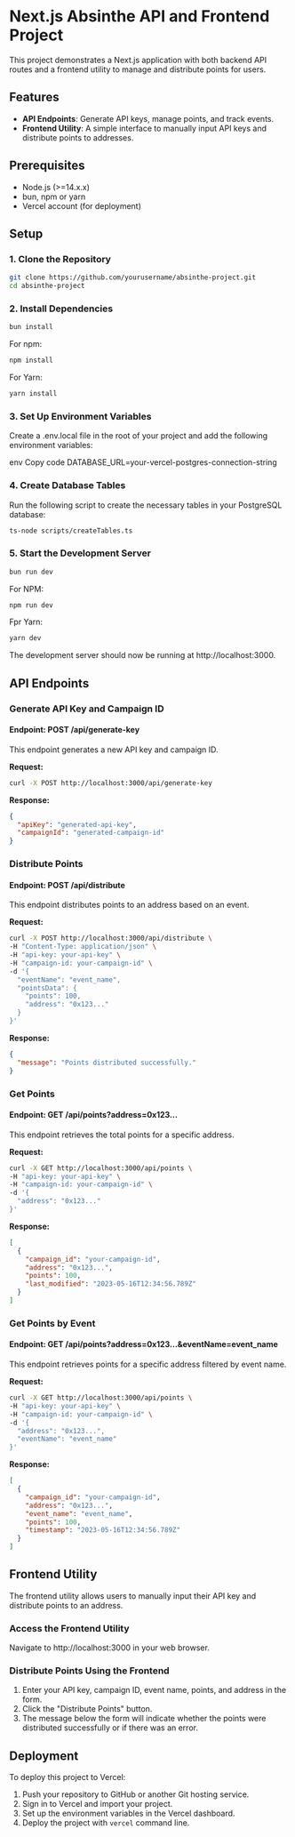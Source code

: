 # Next.js Absinthe API and Frontend Project

This project demonstrates a Next.js application with both backend API routes and a frontend utility to manage and distribute points for users.

## Features

- **API Endpoints**: Generate API keys, manage points, and track events.
- **Frontend Utility**: A simple interface to manually input API keys and distribute points to addresses.

## Prerequisites

- Node.js (>=14.x.x)
- bun, npm or yarn
- Vercel account (for deployment)

## Setup

### 1. Clone the Repository

```bash
git clone https://github.com/yourusername/absinthe-project.git
cd absinthe-project
```

### 2. Install Dependencies
```bash
bun install
```

For npm:
```bash
npm install
```

For Yarn:
```bash
yarn install
```

### 3. Set Up Environment Variables
Create a .env.local file in the root of your project and add the following environment variables:

env
Copy code
DATABASE_URL=your-vercel-postgres-connection-string

### 4. Create Database Tables
Run the following script to create the necessary tables in your PostgreSQL database:

```bash
ts-node scripts/createTables.ts
```

### 5. Start the Development Server
```bash
bun run dev
```

For NPM:
```bash
npm run dev
```

Fpr Yarn:
```bash
yarn dev
```

The development server should now be running at http://localhost:3000.

## API Endpoints
### Generate API Key and Campaign ID
#### Endpoint: POST /api/generate-key

This endpoint generates a new API key and campaign ID.

**Request:**

```bash
curl -X POST http://localhost:3000/api/generate-key
```

**Response:**
```json
{
  "apiKey": "generated-api-key",
  "campaignId": "generated-campaign-id"
}
```

### Distribute Points
#### Endpoint: POST /api/distribute

This endpoint distributes points to an address based on an event.

**Request:**
```bash
curl -X POST http://localhost:3000/api/distribute \
-H "Content-Type: application/json" \
-H "api-key: your-api-key" \
-H "campaign-id: your-campaign-id" \
-d '{
  "eventName": "event_name",
  "pointsData": {
    "points": 100,
    "address": "0x123..."
  }
}'
```

**Response:**
```json
{
  "message": "Points distributed successfully."
}
```

### Get Points
#### Endpoint: GET /api/points?address=0x123...

This endpoint retrieves the total points for a specific address.

**Request:**
```bash
curl -X GET http://localhost:3000/api/points \
-H "api-key: your-api-key" \
-H "campaign-id: your-campaign-id" \
-d '{
  "address": "0x123..."
}'
```

**Response:**
```json
[
  {
    "campaign_id": "your-campaign-id",
    "address": "0x123...",
    "points": 100,
    "last_modified": "2023-05-16T12:34:56.789Z"
  }
]
```

### Get Points by Event
#### Endpoint: GET /api/points?address=0x123...&eventName=event_name

This endpoint retrieves points for a specific address filtered by event name.

**Request:**
```bash
curl -X GET http://localhost:3000/api/points \
-H "api-key: your-api-key" \
-H "campaign-id: your-campaign-id" \
-d '{
  "address": "0x123...",
  "eventName": "event_name"
}'
```

**Response:**
```json
[
  {
    "campaign_id": "your-campaign-id",
    "address": "0x123...",
    "event_name": "event_name",
    "points": 100,
    "timestamp": "2023-05-16T12:34:56.789Z"
  }
]
```

## Frontend Utility
The frontend utility allows users to manually input their API key and distribute points to an address.

### Access the Frontend Utility
Navigate to http://localhost:3000 in your web browser.

### Distribute Points Using the Frontend
1. Enter your API key, campaign ID, event name, points, and address in the form.
2. Click the "Distribute Points" button.
3. The message below the form will indicate whether the points were distributed successfully or if there was an error.

## Deployment
To deploy this project to Vercel:

1. Push your repository to GitHub or another Git hosting service.
2. Sign in to Vercel and import your project.
3. Set up the environment variables in the Vercel dashboard.
4. Deploy the project with `vercel` command line.